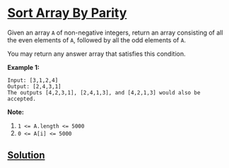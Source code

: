 # [Sort Array By Parity](https://leetcode.com/explore/challenge/card/august-leetcoding-challenge/551/week-3-august-15th-august-21st/3431/)

Given an array `A` of non-negative integers, return an array consisting of all the even elements of `A`, followed by all the odd elements of `A`.

You may return any answer array that satisfies this condition.

**Example 1:**

```
Input: [3,1,2,4]
Output: [2,4,3,1]
The outputs [4,2,3,1], [2,4,1,3], and [4,2,1,3] would also be accepted.
```

**Note:**

1. `1 <= A.length <= 5000`
2. `0 <= A[i] <= 5000`

## [Solution](https://leetcode.com/problems/sort-array-by-parity/solution/)

